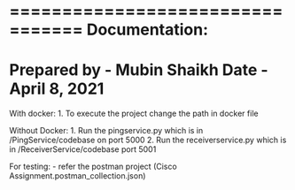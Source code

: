 =================================
       Documentation:
=================================
Prepared by - Mubin Shaikh
Date - April 8, 2021
=================================
With docker:
    1. To execute the project change the path in docker file

Without Docker:
    1. Run the pingservice.py which is in /PingService/codebase on port 5000
    2. Run the receiverservice.py which is in /ReceiverService/codebase port 5001

For testing:
    - refer the postman project (Cisco Assignment.postman_collection.json)
